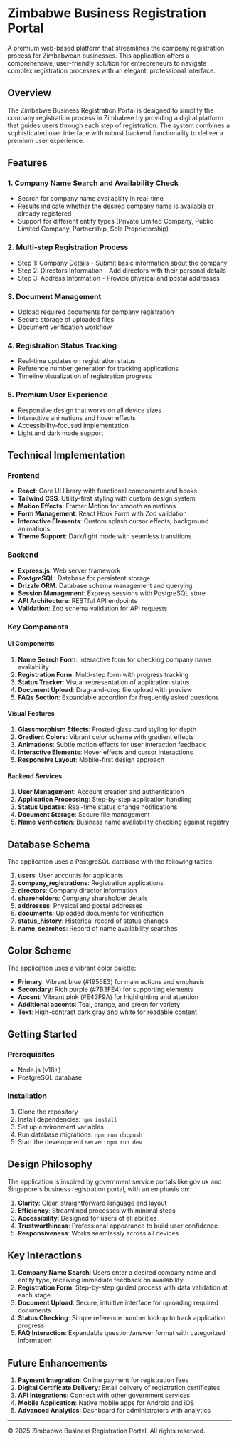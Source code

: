 # Zimbabwe Business Registration Portal

A premium web-based platform that streamlines the company registration process for Zimbabwean businesses. This application offers a comprehensive, user-friendly solution for entrepreneurs to navigate complex registration processes with an elegant, professional interface.

## Overview

The Zimbabwe Business Registration Portal is designed to simplify the company registration process in Zimbabwe by providing a digital platform that guides users through each step of registration. The system combines a sophisticated user interface with robust backend functionality to deliver a premium user experience.

## Features

### 1. Company Name Search and Availability Check
- Search for company name availability in real-time
- Results indicate whether the desired company name is available or already registered
- Support for different entity types (Private Limited Company, Public Limited Company, Partnership, Sole Proprietorship)

### 2. Multi-step Registration Process
- Step 1: Company Details - Submit basic information about the company
- Step 2: Directors Information - Add directors with their personal details
- Step 3: Address Information - Provide physical and postal addresses

### 3. Document Management
- Upload required documents for company registration
- Secure storage of uploaded files
- Document verification workflow

### 4. Registration Status Tracking
- Real-time updates on registration status
- Reference number generation for tracking applications
- Timeline visualization of registration progress

### 5. Premium User Experience
- Responsive design that works on all device sizes
- Interactive animations and hover effects
- Accessibility-focused implementation
- Light and dark mode support

## Technical Implementation

### Frontend
- **React**: Core UI library with functional components and hooks
- **Tailwind CSS**: Utility-first styling with custom design system
- **Motion Effects**: Framer Motion for smooth animations
- **Form Management**: React Hook Form with Zod validation
- **Interactive Elements**: Custom splash cursor effects, background animations
- **Theme Support**: Dark/light mode with seamless transitions

### Backend
- **Express.js**: Web server framework
- **PostgreSQL**: Database for persistent storage
- **Drizzle ORM**: Database schema management and querying
- **Session Management**: Express sessions with PostgreSQL store
- **API Architecture**: RESTful API endpoints
- **Validation**: Zod schema validation for API requests

### Key Components

#### UI Components
1. **Name Search Form**: Interactive form for checking company name availability
2. **Registration Form**: Multi-step form with progress tracking
3. **Status Tracker**: Visual representation of application status
4. **Document Upload**: Drag-and-drop file upload with preview
5. **FAQs Section**: Expandable accordion for frequently asked questions

#### Visual Features
1. **Glassmorphism Effects**: Frosted glass card styling for depth
2. **Gradient Colors**: Vibrant color scheme with gradient effects
3. **Animations**: Subtle motion effects for user interaction feedback
4. **Interactive Elements**: Hover effects and cursor interactions
5. **Responsive Layout**: Mobile-first design approach

#### Backend Services
1. **User Management**: Account creation and authentication
2. **Application Processing**: Step-by-step application handling
3. **Status Updates**: Real-time status change notifications
4. **Document Storage**: Secure file management
5. **Name Verification**: Business name availability checking against registry

## Database Schema

The application uses a PostgreSQL database with the following tables:

1. **users**: User accounts for applicants
2. **company_registrations**: Registration applications
3. **directors**: Company director information
4. **shareholders**: Company shareholder details
5. **addresses**: Physical and postal addresses
6. **documents**: Uploaded documents for verification
7. **status_history**: Historical record of status changes
8. **name_searches**: Record of name availability searches

## Color Scheme

The application uses a vibrant color palette:
- **Primary**: Vibrant blue (#1956E3) for main actions and emphasis
- **Secondary**: Rich purple (#7B3FE4) for supporting elements
- **Accent**: Vibrant pink (#E43F9A) for highlighting and attention
- **Additional accents**: Teal, orange, and green for variety
- **Text**: High-contrast dark gray and white for readable content

## Getting Started

### Prerequisites
- Node.js (v18+)
- PostgreSQL database

### Installation
1. Clone the repository
2. Install dependencies: `npm install`
3. Set up environment variables
4. Run database migrations: `npm run db:push`
5. Start the development server: `npm run dev`

## Design Philosophy

The application is inspired by government service portals like gov.uk and Singapore's business registration portal, with an emphasis on:

1. **Clarity**: Clear, straightforward language and layout
2. **Efficiency**: Streamlined processes with minimal steps
3. **Accessibility**: Designed for users of all abilities
4. **Trustworthiness**: Professional appearance to build user confidence
5. **Responsiveness**: Works seamlessly across all devices

## Key Interactions

1. **Company Name Search**: Users enter a desired company name and entity type, receiving immediate feedback on availability
2. **Registration Form**: Step-by-step guided process with data validation at each stage
3. **Document Upload**: Secure, intuitive interface for uploading required documents
4. **Status Checking**: Simple reference number lookup to track application progress
5. **FAQ Interaction**: Expandable question/answer format with categorized information

## Future Enhancements

1. **Payment Integration**: Online payment for registration fees
2. **Digital Certificate Delivery**: Email delivery of registration certificates
3. **API Integrations**: Connect with other government services
4. **Mobile Application**: Native mobile apps for Android and iOS
5. **Advanced Analytics**: Dashboard for administrators with analytics

---

© 2025 Zimbabwe Business Registration Portal. All rights reserved.